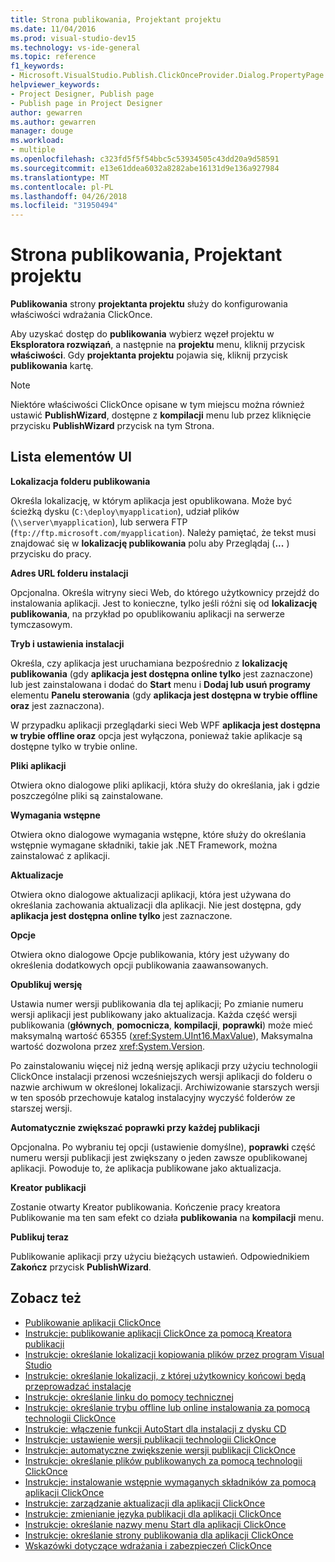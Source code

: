```yaml
---
title: Strona publikowania, Projektant projektu
ms.date: 11/04/2016
ms.prod: visual-studio-dev15
ms.technology: vs-ide-general
ms.topic: reference
f1_keywords:
- Microsoft.VisualStudio.Publish.ClickOnceProvider.Dialog.PropertyPage
helpviewer_keywords:
- Project Designer, Publish page
- Publish page in Project Designer
author: gewarren
ms.author: gewarren
manager: douge
ms.workload:
- multiple
ms.openlocfilehash: c323fd5f5f54bbc5c53934505c43dd20a9d58591
ms.sourcegitcommit: e13e61ddea6032a8282abe16131d9e136a927984
ms.translationtype: MT
ms.contentlocale: pl-PL
ms.lasthandoff: 04/26/2018
ms.locfileid: "31950494"
---
```

# <a name="publish-page-project-designer"></a>Strona publikowania, Projektant projektu
**Publikowania** strony **projektanta projektu** służy do konfigurowania właściwości wdrażania ClickOnce.

 Aby uzyskać dostęp do **publikowania** wybierz węzeł projektu w **Eksploratora rozwiązań**, a następnie na **projektu** menu, kliknij przycisk **właściwości**. Gdy **projektanta projektu** pojawia się, kliknij przycisk **publikowania** kartę.

> [!NOTE]
> Niektóre właściwości ClickOnce opisane w tym miejscu można również ustawić **PublishWizard**, dostępne z **kompilacji** menu lub przez kliknięcie przycisku **PublishWizard** przycisk na tym Strona.


## <a name="uielement-list"></a>Lista elementów UI
 **Lokalizacja folderu publikowania**

 Określa lokalizację, w którym aplikacja jest opublikowana. Może być ścieżką dysku (`C:\deploy\myapplication`), udział plików (`\\server\myapplication`), lub serwera FTP (`ftp://ftp.microsoft.com/myapplication`). Należy pamiętać, że tekst musi znajdować się w **lokalizację publikowania** polu aby Przeglądaj (**...** ) przycisku do pracy.

 **Adres URL folderu instalacji**

 Opcjonalna. Określa witryny sieci Web, do którego użytkownicy przejdź do instalowania aplikacji. Jest to konieczne, tylko jeśli różni się od **lokalizację publikowania**, na przykład po opublikowaniu aplikacji na serwerze tymczasowym.

 **Tryb i ustawienia instalacji**

 Określa, czy aplikacja jest uruchamiana bezpośrednio z **lokalizację publikowania** (gdy **aplikacja jest dostępna online tylko** jest zaznaczone) lub jest zainstalowana i dodać do **Start**  menu i **Dodaj lub usuń programy** elementu **Panelu sterowania** (gdy **aplikacja jest dostępna w trybie offline oraz** jest zaznaczona).

 W przypadku aplikacji przeglądarki sieci Web WPF **aplikacja jest dostępna w trybie offline oraz** opcja jest wyłączona, ponieważ takie aplikacje są dostępne tylko w trybie online.

 **Pliki aplikacji**

 Otwiera okno dialogowe pliki aplikacji, która służy do określania, jak i gdzie poszczególne pliki są zainstalowane.

 **Wymagania wstępne**

 Otwiera okno dialogowe wymagania wstępne, które służy do określania wstępnie wymagane składniki, takie jak .NET Framework, można zainstalować z aplikacji.

 **Aktualizacje**

 Otwiera okno dialogowe aktualizacji aplikacji, która jest używana do określania zachowania aktualizacji dla aplikacji. Nie jest dostępna, gdy **aplikacja jest dostępna online tylko** jest zaznaczone.

 **Opcje**

 Otwiera okno dialogowe Opcje publikowania, który jest używany do określenia dodatkowych opcji publikowania zaawansowanych.

 **Opublikuj wersję**

 Ustawia numer wersji publikowania dla tej aplikacji; Po zmianie numeru wersji aplikacji jest publikowany jako aktualizacja. Każda część wersji publikowania (**głównych**, **pomocnicza**, **kompilacji**, **poprawki**) może mieć maksymalną wartość 65355 (<xref:System.UInt16.MaxValue>), Maksymalna wartość dozwolona przez <xref:System.Version>.

 Po zainstalowaniu więcej niż jedną wersję aplikacji przy użyciu technologii ClickOnce instalacji przenosi wcześniejszych wersji aplikacji do folderu o nazwie archiwum w określonej lokalizacji. Archiwizowanie starszych wersji w ten sposób przechowuje katalog instalacyjny wyczyść folderów ze starszej wersji.

 **Automatycznie zwiększać poprawki przy każdej publikacji**

 Opcjonalna. Po wybraniu tej opcji (ustawienie domyślne), **poprawki** część numeru wersji publikacji jest zwiększany o jeden zawsze opublikowanej aplikacji. Powoduje to, że aplikacja publikowane jako aktualizacja.

 **Kreator publikacji**

 Zostanie otwarty Kreator publikowania. Kończenie pracy kreatora Publikowanie ma ten sam efekt co działa **publikowania** na **kompilacji** menu.

 **Publikuj teraz**

 Publikowanie aplikacji przy użyciu bieżących ustawień. Odpowiednikiem **Zakończ** przycisk **PublishWizard**.

## <a name="see-also"></a>Zobacz też

- [Publikowanie aplikacji ClickOnce](../../deployment/publishing-clickonce-applications.md)
- [Instrukcje: publikowanie aplikacji ClickOnce za pomocą Kreatora publikacji](../../deployment/how-to-publish-a-clickonce-application-using-the-publish-wizard.md)
- [Instrukcje: określanie lokalizacji kopiowania plików przez program Visual Studio](../../deployment/how-to-specify-where-visual-studio-copies-the-files.md)
- [Instrukcje: określanie lokalizacji, z której użytkownicy końcowi będą przeprowadzać instalacje](../../deployment/how-to-specify-the-location-where-end-users-will-install-from.md)
- [Instrukcje: określanie linku do pomocy technicznej](../../deployment/how-to-specify-a-link-for-technical-support.md)
- [Instrukcje: określanie trybu offline lub online instalowania za pomocą technologii ClickOnce](../../deployment/how-to-specify-the-clickonce-offline-or-online-install-mode.md)
- [Instrukcje: włączenie funkcji AutoStart dla instalacji z dysku CD](../../deployment/how-to-enable-autostart-for-cd-installations.md)
- [Instrukcje: ustawienie wersji publikacji technologii ClickOnce](../../deployment/how-to-set-the-clickonce-publish-version.md)
- [Instrukcje: automatyczne zwiększenie wersji publikacji ClickOnce](../../deployment/how-to-automatically-increment-the-clickonce-publish-version.md)
- [Instrukcje: określanie plików publikowanych za pomocą technologii ClickOnce](../../deployment/how-to-specify-which-files-are-published-by-clickonce.md)
- [Instrukcje: instalowanie wstępnie wymaganych składników za pomocą aplikacji ClickOnce](../../deployment/how-to-install-prerequisites-with-a-clickonce-application.md)
- [Instrukcje: zarządzanie aktualizacji dla aplikacji ClickOnce](../../deployment/how-to-manage-updates-for-a-clickonce-application.md)
- [Instrukcje: zmienianie języka publikacji dla aplikacji ClickOnce](../../deployment/how-to-change-the-publish-language-for-a-clickonce-application.md)
- [Instrukcje: określanie nazwy menu Start dla aplikacji ClickOnce](../../deployment/how-to-specify-a-start-menu-name-for-a-clickonce-application.md)
- [Instrukcje: określanie strony publikowania dla aplikacji ClickOnce](../../deployment/how-to-specify-a-publish-page-for-a-clickonce-application.md)
- [Wskazówki dotyczące wdrażania i zabezpieczeń ClickOnce](../../deployment/clickonce-security-and-deployment.md)
